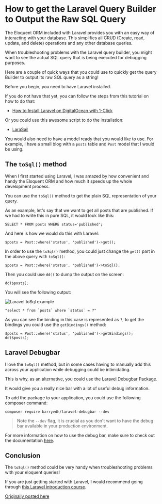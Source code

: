 # How to get the Laravel Query Builder to Output the Raw SQL Query

The Eloquent ORM included with Laravel provides you with an easy way of interacting with your database. This simplifies all CRUD (Create, read, update, and delete) operations and any other database queries.

When troubleshooting problems with the Laravel query builder, you might want to see the actual SQL query that is being executed for debugging purposes.

Here are a couple of quick ways that you could use to quickly get the query Builder to output its raw SQL query as a string!

Before you begin, you need to have Laravel installed. 

If you do not have that yet, you can follow the steps from this tutorial on how to do that:

* [How to Install Laravel on DigitalOcean with 1-Click](https://devdojo.com/bobbyiliev/how-to-install-laravel-on-digitalocean-with-1-click)

Or you could use this awesome script to do the installation:

* [LaraSail](https://devdojo.com/episode/laravel-on-digital-ocean-with-larasail)

You would also need to have a model ready that you would like to use. For example, I have a small blog with a `posts` table and `Post` model that I would be using.

## The `toSql()` method

When I first started using Laravel, I was amazed by how convenient and handy the Eloquent ORM and how much it speeds up the whole development process.

You can use the `toSql()` method to get the plain SQL representation of your query. 

As an example, let's say that we want to get all posts that are published. If we had to write this in pure SQL, it would look like this:

```
SELECT * FROM posts WHERE status='published';
```

And here is how we would do this with Laravel:

```
$posts = Post::where('status', 'published')->get();
```

In order to use the `toSql()` method, you could just change the `get()` part in the above query with `toSql()`:

```
$posts = Post::where('status', 'published')->toSql();
```

Then you could use `dd()` to dump the output on the screen:

```
dd($posts);
```

You will see the following output:

![Laravel toSql example](https://imgur.com/7V4itEc.png)

```
"select * from `posts` where `status` = ?"
```

As you can see the binding in this case is represented as `?`, to get the bindings you could use the `getBindings()` method:

```
$posts = Post::where('status', 'published')->getBindings();
dd($posts);
```

## Laravel Debugbar

I love the `toSql()` method, but in some cases having to manually add this across your application while debugging could be intimidating. 

This is why, as an alternative, you could use the [Laravel Debugbar Package](https://github.com/barryvdh/laravel-debugbar).

It would give you a really nice bar with a lot of useful debug information.

To add the package to your application, you could use the following composer command:

```
composer require barryvdh/laravel-debugbar --dev
```

> Note the `--dev` flag, it is crucial as you don't want to have the debug bar available in your production environment.

For more information on how to use the debug bar, make sure to check out the documentation [here](https://github.com/barryvdh/laravel-debugbar).

## Conclusion

The `toSql()` method could be very handy when troubleshooting problems with your eloquent queries!

If you are just getting started with Laravel, I would recommend going through [this Laravel introduction course](https://devdojo.com/course/laravel-7-basics).

[Originally posted here](https://devdojo.com/bobbyiliev/how-to-get-the-laravel-query-builder-to-output-the-raw-sql-query)